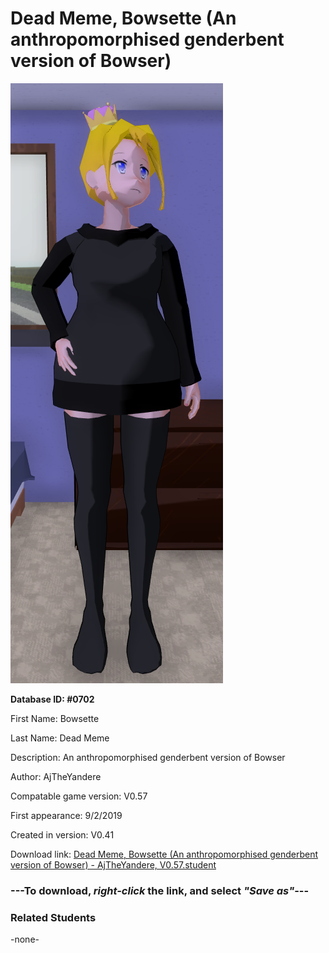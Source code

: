 # Dead Meme, Bowsette (An anthropomorphised genderbent version of Bowser)

<img src="../../Files/Images/Dead Meme, Bowsette (An anthropomorphised genderbent version of Bowser).png" title="Dead Meme, Bowsette (An anthropomorphised genderbent version of Bowser) - AjTheYandere, V0.57">

**Database ID: #0702**

First Name: Bowsette

Last Name: Dead Meme

Description: An anthropomorphised genderbent version of Bowser

Author: AjTheYandere

Compatable game version: V0.57

First appearance: 9/2/2019

Created in version: V0.41

Download link: <a href="https://raw.githubusercontent.com/Arbiter1223/Daigaku-Gurashi-Custom-Students/master/Files/Student%20Files/Dead%20Meme%2C%20Bowsette%20(An%20anthropomorphised%20genderbent%20version%20of%20Bowser)%20-%20AjTheYandere%2C%20V0.57.student">Dead Meme, Bowsette (An anthropomorphised genderbent version of Bowser) - AjTheYandere, V0.57.student</a>

### ---**To download, _right-click_ the link, and select _"Save as"_**---

### Related Students

-none-
